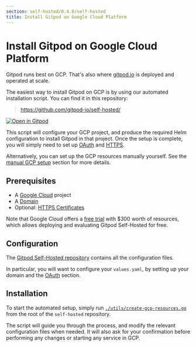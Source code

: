 ```yaml
---
section: self-hosted/0.4.0/self-hosted
title: Install Gitpod on Google Cloud Platform
---
```


<script context="module">
  export const prerender = true;
</script>

# Install Gitpod on Google Cloud Platform

Gitpod runs best on GCP. That's also where [gitpod.io](https://gitpod.io) is deployed and operated at scale.

The easiest way to install Gitpod on GCP is by using our automated installation script. You can find it in this repository:

> https://github.com/gitpod-io/self-hosted/

[![Open in Gitpod](https://gitpod.io/button/open-in-gitpod.svg)](https://gitpod.io/#https://github.com/gitpod-io/self-hosted)

This script will configure your GCP project, and produce the required Helm configuration to install Gitpod in that project.
Once the setup is complete, you will simply need to set up [OAuth](./oauth) and [HTTPS](./https-certs).

Alternatively, you can set up the GCP resources manually yourself. See the [manual GCP setup](./install-on-gcp-manual) section for more details.

## Prerequisites

- A [Google Cloud](https://cloud.google.com) project
- A [Domain](./domain)
- Optional: [HTTPS Certificates](./https-certs)

Note that Google Cloud offers a [free trial](https://console.cloud.google.com/freetrial) with $300 worth of resources, which allows deploying and evaluating Gitpod Self-Hosted for free.

## Configuration

The [Gitpod Self-Hosted repository](https://github.com/gitpod-io/self-hosted) contains all the configuration files.

In particular, you will want to configure your `values.yaml`, by setting up your domain and the [OAuth](./oauth) section.

## Installation

To start the automated setup, simply run [`./utils/create-gcp-resources.go`](https://github.com/gitpod-io/self-hosted/blob/master/utils/create-gcp-resources.go) from the root of the `self-hosted` repository.

The script will guide you through the process, and modify the relevant configuration files when needed. It will also ask for your confirmation before performing any changes or starting any service in GCP.
